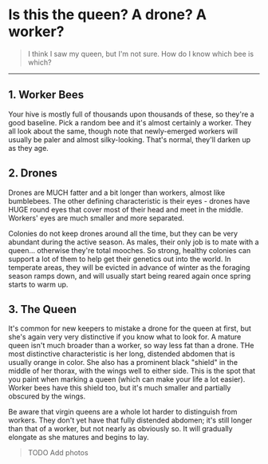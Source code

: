 # Is this the queen? A drone? A worker?

> I think I saw my queen, but I'm not sure.  How do I know which bee is which?

---

## 1. Worker Bees

Your hive is mostly full of thousands upon thousands of these, so they're a good baseline.  Pick a random bee and it's almost certainly a worker.  They all look about the same, though note that newly-emerged workers will usually be paler and almost silky-looking.  That's normal, they'll darken up as they age.   

## 2. Drones

Drones are MUCH fatter and a bit longer than workers, almost like bumblebees.  The other defining characteristic is their eyes - drones have HUGE round eyes that cover most of their head and meet in the middle.  Workers' eyes are much smaller and more separated.

Colonies do not keep drones around all the time, but they can be very abundant during the active season.  As males, their only job is to mate with a queen... otherwise they're total mooches.  So strong, healthy colonies can support a lot of them to help get their genetics out into the world.  In temperate areas, they will be evicted in advance of winter as the foraging season ramps down, and will usually start being reared again once spring starts to warm up.

## 3. The Queen

It's common for new keepers to mistake a drone for the queen at first, but she's again very very distinctive if you know what to look for.  A mature queen isn't much broader than a worker, so way less fat than a drone.  THe most distinctive characteristic is her long, distended abdomen that is usually orange in color.  She also has a prominent black "shield" in the middle of her thorax, with the wings well to either side.  This is the spot that you paint when marking a queen (which can make your life a lot easier).  Worker bees have this shield too, but it's much smaller and partially obscured by the wings.  

Be aware that virgin queens are a whole lot harder to distinguish from workers.  They don't yet have that fully distended abdomen; it's still longer than that of a worker, but not nearly as obviously so.  It will gradually elongate as she matures and begins to lay.  

> TODO
> Add photos
